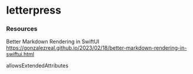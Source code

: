 # letterpress

### Resources

Better Markdown Rendering in SwiftUI
https://gonzalezreal.github.io/2023/02/18/better-markdown-rendering-in-swiftui.html

allowsExtendedAttributes
